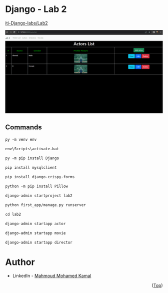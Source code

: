 # Django - Lab 2
[iti-Django-labs/Lab2](https://github.com/MahmoudFierro98/iti-Django-labs/tree/main/Lab2)

![screen-gif](./Django-Lab2.gif)

## Commands
```
py -m venv env
```
```
env\Scripts\activate.bat
```
```
py -m pip install Django
```
```
pip install mysqlclient
```
```
pip install django-crispy-forms
```
```
python -m pip install Pillow
```
```
django-admin startproject lab2
```
```
python first_app/manage.py runserver
```
```
cd lab2
```
```
django-admin startapp actor
```
```
django-admin startapp movie
```
```
django-admin startapp director
```

# Author
* LinkedIn - [Mahmoud Mohamed Kamal](https://www.linkedin.com/in/mahmoudfierro98)

<p align="right">(<a href="#top">Top</a>)</p>
